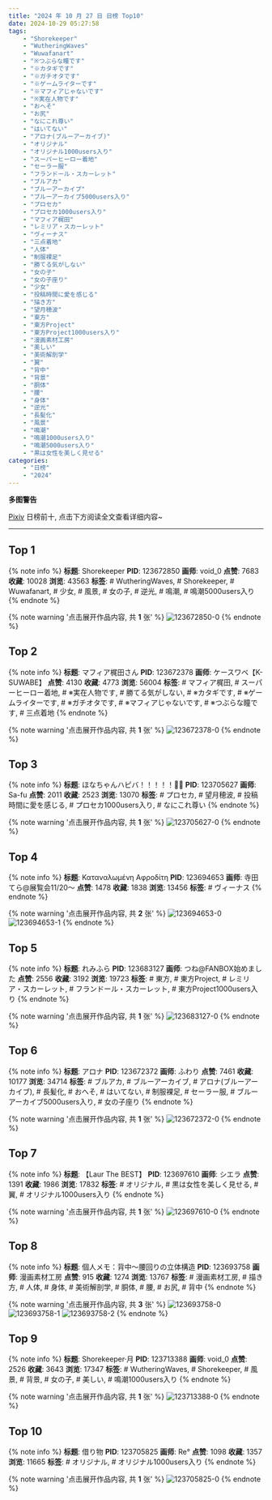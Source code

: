 ```yaml
---
title: "2024 年 10 月 27 日 日榜 Top10"
date: 2024-10-29 05:27:58
tags:
    - "Shorekeeper"
    - "WutheringWaves"
    - "Wuwafanart"
    - "※つぶらな瞳です"
    - "※カタギです"
    - "※ガチオタです"
    - "※ゲームライターです"
    - "※マフィアじゃないです"
    - "※実在人物です"
    - "おへそ"
    - "お尻"
    - "なにこれ尊い"
    - "はいてない"
    - "アロナ(ブルーアーカイブ)"
    - "オリジナル"
    - "オリジナル1000users入り"
    - "スーパーヒーロー着地"
    - "セーラー服"
    - "フランドール・スカーレット"
    - "ブルアカ"
    - "ブルーアーカイブ"
    - "ブルーアーカイブ5000users入り"
    - "プロセカ"
    - "プロセカ1000users入り"
    - "マフィア梶田"
    - "レミリア・スカーレット"
    - "ヴィーナス"
    - "三点着地"
    - "人体"
    - "制服裸足"
    - "勝てる気がしない"
    - "女の子"
    - "女の子座り"
    - "少女"
    - "投稿時間に愛を感じる"
    - "描き方"
    - "望月穂波"
    - "東方"
    - "東方Project"
    - "東方Project1000users入り"
    - "漫画素材工房"
    - "美しい"
    - "美術解剖学"
    - "翼"
    - "背中"
    - "背景"
    - "胴体"
    - "腰"
    - "身体"
    - "逆光"
    - "長髪化"
    - "風景"
    - "鳴潮"
    - "鳴潮1000users入り"
    - "鳴潮5000users入り"
    - "黒は女性を美しく見せる"
categories:
    - "日榜"
    - "2024"
---
```


<i class="fa fa-triangle-exclamation"></i>**多图警告**<i class="fa fa-triangle-exclamation"></i>

[Pixiv](https://www.pixiv.net/) 日榜前十, 点击下方阅读全文查看详细内容~

<!-- more -->

---

## Top 1

{% note info %}
**标题**: Shorekeeper
**PID**: 123672850 **画师**: void_0
**点赞**: 7683 **收藏**: 10028 **浏览**: 43563
**标签**: # WutheringWaves, # Shorekeeper, # Wuwafanart, # 少女, # 風景, # 女の子, # 逆光, # 鳴潮, # 鳴潮5000users入り
{% endnote %}

{% note warning '点击展开作品内容, 共 **1** 张' %}
![123672850-0](https://i.pixiv.re/img-original/img/2024/10/26/00/05/27/123672850_p0.jpg)
{% endnote %}

## Top 2

{% note info %}
**标题**: マフィア梶田さん
**PID**: 123672378 **画师**: ケースワベ【K-SUWABE】
**点赞**: 4130 **收藏**: 4773 **浏览**: 56004
**标签**: # マフィア梶田, # スーパーヒーロー着地, # ※実在人物です, # 勝てる気がしない, # ※カタギです, # ※ゲームライターです, # ※ガチオタです, # ※マフィアじゃないです, # ※つぶらな瞳です, # 三点着地
{% endnote %}

{% note warning '点击展开作品内容, 共 **1** 张' %}
![123672378-0](https://i.pixiv.re/img-original/img/2024/10/26/00/00/33/123672378_p0.jpg)
{% endnote %}

## Top 3

{% note info %}
**标题**: ほなちゃんハピバ！！！！！🎂🎉
**PID**: 123705627 **画师**: Sa-fu
**点赞**: 2011 **收藏**: 2523 **浏览**: 13070
**标签**: # プロセカ, # 望月穂波, # 投稿時間に愛を感じる, # プロセカ1000users入り, # なにこれ尊い
{% endnote %}

{% note warning '点击展开作品内容, 共 **1** 张' %}
![123705627-0](https://i.pixiv.re/img-original/img/2024/10/27/00/00/04/123705627_p0.jpg)
{% endnote %}

## Top 4

{% note info %}
**标题**: Καταναλωμένη Αφροδίτη
**PID**: 123694653 **画师**: 寺田てら@展覧会11/20〜
**点赞**: 1478 **收藏**: 1838 **浏览**: 13456
**标签**: # ヴィーナス
{% endnote %}

{% note warning '点击展开作品内容, 共 **2** 张' %}
![123694653-0](https://i.pixiv.re/img-original/img/2024/10/26/18/44/50/123694653_p0.jpg)
![123694653-1](https://i.pixiv.re/img-original/img/2024/10/26/18/44/50/123694653_p1.jpg)
{% endnote %}

## Top 5

{% note info %}
**标题**: れみふら
**PID**: 123683127 **画师**: つね@FANBOX始めました
**点赞**: 2556 **收藏**: 3192 **浏览**: 19723
**标签**: # 東方, # 東方Project, # レミリア・スカーレット, # フランドール・スカーレット, # 東方Project1000users入り
{% endnote %}

{% note warning '点击展开作品内容, 共 **1** 张' %}
![123683127-0](https://i.pixiv.re/img-original/img/2024/10/26/09/58/04/123683127_p0.png)
{% endnote %}

## Top 6

{% note info %}
**标题**: アロナ
**PID**: 123672372 **画师**: ふわり
**点赞**: 7461 **收藏**: 10177 **浏览**: 34714
**标签**: # ブルアカ, # ブルーアーカイブ, # アロナ(ブルーアーカイブ), # 長髪化, # おへそ, # はいてない, # 制服裸足, # セーラー服, # ブルーアーカイブ5000users入り, # 女の子座り
{% endnote %}

{% note warning '点击展开作品内容, 共 **1** 张' %}
![123672372-0](https://i.pixiv.re/img-original/img/2024/10/26/00/00/33/123672372_p0.jpg)
{% endnote %}

## Top 7

{% note info %}
**标题**: 【Laur The BEST】
**PID**: 123697610 **画师**: シエラ
**点赞**: 1391 **收藏**: 1986 **浏览**: 17832
**标签**: # オリジナル, # 黒は女性を美しく見せる, # 翼, # オリジナル1000users入り
{% endnote %}

{% note warning '点击展开作品内容, 共 **1** 张' %}
![123697610-0](https://i.pixiv.re/img-original/img/2024/10/26/20/17/12/123697610_p0.jpg)
{% endnote %}

## Top 8

{% note info %}
**标题**: 個人メモ：背中～腰回りの立体構造
**PID**: 123693758 **画师**: 漫画素材工房
**点赞**: 915 **收藏**: 1274 **浏览**: 13767
**标签**: # 漫画素材工房, # 描き方, # 人体, # 身体, # 美術解剖学, # 胴体, # 腰, # お尻, # 背中
{% endnote %}

{% note warning '点击展开作品内容, 共 **3** 张' %}
![123693758-0](https://i.pixiv.re/img-original/img/2024/10/26/18/11/30/123693758_p0.jpg)
![123693758-1](https://i.pixiv.re/img-original/img/2024/10/26/18/11/30/123693758_p1.jpg)
![123693758-2](https://i.pixiv.re/img-original/img/2024/10/26/18/11/30/123693758_p2.jpg)
{% endnote %}

## Top 9

{% note info %}
**标题**: Shorekeeper·月
**PID**: 123713388 **画师**: void_0
**点赞**: 2526 **收藏**: 3643 **浏览**: 17347
**标签**: # WutheringWaves, # Shorekeeper, # 風景, # 背景, # 女の子, # 美しい, # 鳴潮1000users入り
{% endnote %}

{% note warning '点击展开作品内容, 共 **1** 张' %}
![123713388-0](https://i.pixiv.re/img-original/img/2024/10/27/06/08/20/123713388_p0.jpg)
{% endnote %}

## Top 10

{% note info %}
**标题**: 借り物
**PID**: 123705825 **画师**: Re°
**点赞**: 1098 **收藏**: 1357 **浏览**: 11665
**标签**: # オリジナル, # オリジナル1000users入り
{% endnote %}

{% note warning '点击展开作品内容, 共 **1** 张' %}
![123705825-0](https://i.pixiv.re/img-original/img/2024/10/27/00/00/57/123705825_p0.png)
{% endnote %}
